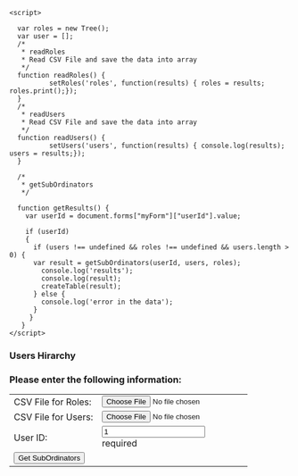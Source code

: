 
<html>
  <head>
    <style>
      td {
        text-align : left;
      }
      th {
        text-align : left;
        font-weight: bold;
      }
    </style>
    <script src="https://ajax.googleapis.com/ajax/libs/angularjs/1.6.4/angular.min.js"></script> 
    <script type="text/javascript" src="getSubOrdinators.js"></script>
    <script type="text/javascript" src="roles.js"></script>
    <script type="text/javascript" src="users.js"></script>
    
    <script>
  
      var roles = new Tree();
      var user = [];
      /*
       * readRoles
       * Read CSV File and save the data into array
       */
      function readRoles() {
              setRoles('roles', function(results) { roles = results; roles.print();});
      }
      /*
       * readUsers
       * Read CSV File and save the data into array
       */
      function readUsers() {
              setUsers('users', function(results) { console.log(results); users = results;});
      }
  
      /*
       * getSubOrdinators
       */
       
      function getResults() {
        var userId = document.forms["myForm"]["userId"].value;

        if (userId)
        {
          if (users !== undefined && roles !== undefined && users.length > 0) {
          var result = getSubOrdinators(userId, users, roles);    
            console.log('results');
            console.log(result);
            createTable(result);
          } else {
            console.log('error in the data');
          }
         } 
       }
    </script>
  </head>
  <body>
<h3>Users Hirarchy</h3>

<h3>Please enter the following information:</h3>
 
 <form name="myForm">
  <table>
   <tr>
   <td >CSV File for Roles:</td>
   <td ><input type="file" name="roles" id="roles" onchange="readRoles()" ng-model="roles" required/>
   </td>
  </tr>
  <tr>
   <td >CSV File for Users:</td>
   <td ><input type="file" name="users" id="users" onchange="readUsers()" required/>
   </td>
  </tr>
  <tr>
   <td >User ID: </td>
   <td ><input type="text" name="userId" ng-model="userId" value="1" required>
    <div id="fromError" ng-show="myForm.userID.$invalid">required</div></td>
  </tr>
   
  <tr><td  colspan="2"><input type="button" onclick="getResults()" value="Get SubOrdinators" /></td></tr>
  
  </table>
  
  <div id='table'>
  </div>
  
 </form>
 </body>

